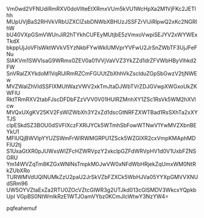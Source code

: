 Vm0wd2VFNUdiRmRXV0doVllteEtXRmxVUm5kVU1WcHpXa2M1VjFKc2JETlhh
MUpUVjBaS2RHVkVRbUZXClZsbDNWbXBHUzJSSFZrVlJiRlpwQ2xKc2NGRlhW
bU40VXpGSmVWUnJiR2hTYkhCUFEyMUtjbE5zVmxoVwpiSEJYV2xWYWExTkdX
bkppUjJoVFlsWktWVkV5YzNkbFYwWklUMVprYVFwU2JrSnZWbTF3UjJFeFNu
SlAKVm1SWVlsaG9WRmx0ZEV0a01VVjVaVVZ3YkZZd1drZFVWbHByVlhkd2FW
SnVRalZXYkdoM1VqRlJlRmRZCmFGUUtZbXhhVkZsclduZGpSbGwzV2tjNWEw
MVZWalZhVldSSFlXMUtWazVWV2xkTmJtaDJWbTVrZDJGVwpXWGxoUkZKWFlU
RktTRmRXV2tabFJscDFDbFZzVVV0V01HUlRZMnhXY1ZSc1RsVk5WM2hXVlcw
MVQxUXgKV25KV2FsWlZWbXh3Y2xZd1dscGtNRFZXWTBad1RsSXhTa2xXYTJS
clpESkdSZ3BOU0dSVFlXczFXRlJYCk5WTmhSbFowWTNwV1YwMVZXbnBEYkU1
MFlUQjBWVlpYYUZSWmFrWlRWMGRPU1ZSck5WZGlXR2cxVmpKMAphMDFIU2tj
S1UxaGtXR0pJUWxsWlZFcHZWRVpzY2xkclpGZFdWRVpHV1d0V1UxbFZNSGRU
Ym14WVZqTm8KZGxWNlNsTmpkM0JwVW0xNFdWbHRjekZqUmxWM0NtRkZUbXRo
TURWMVdUQlNUMkZzU2paU2JrSkVZbFZXCk5WbHJVa05YYXpGMVVXNUdSRm96
UW5OYVZtaExZa2RTU0ZOcVZtcGlWR3g2UTJkd013cGlSMDV3WkcxYQpkbUpI
VGpBS0NtWmlkRzE1WTJOamVYbz0KCmJlcWtwY3NzYW4=

pqfeahemuf